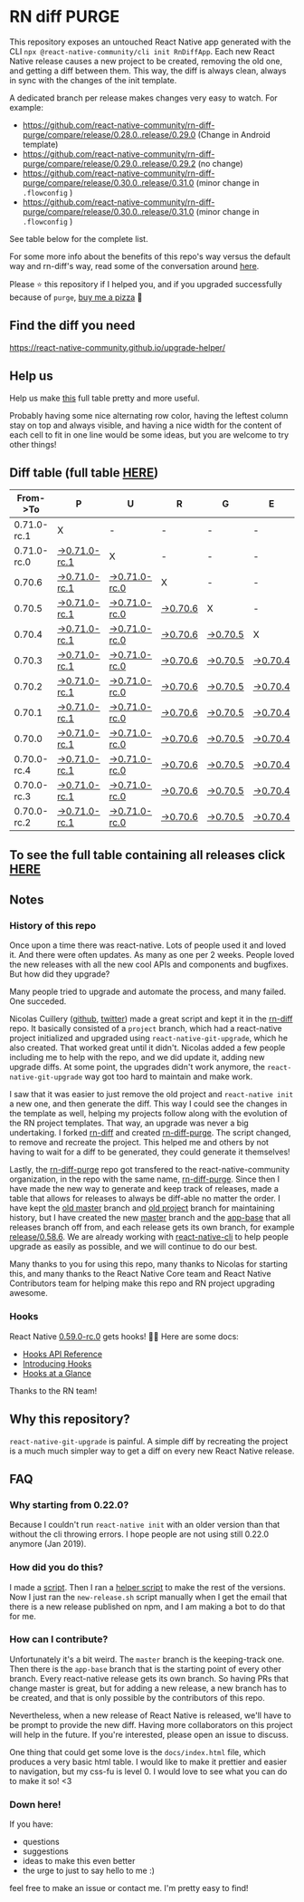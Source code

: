 # RN diff PURGE

This repository exposes an untouched React Native app generated with the CLI
`npx @react-native-community/cli init RnDiffApp`. Each new React Native release causes a new project to be created, removing the old one, and getting a diff between them. This way, the diff is always clean, always in sync with the changes of the init template.

A dedicated branch per release makes changes very easy
to watch. For example:

* https://github.com/react-native-community/rn-diff-purge/compare/release/0.28.0..release/0.29.0
(Change in Android template)
* https://github.com/react-native-community/rn-diff-purge/compare/release/0.29.0..release/0.29.2
(no change)
* https://github.com/react-native-community/rn-diff-purge/compare/release/0.30.0..release/0.31.0
(minor change in `.flowconfig` )
* https://github.com/react-native-community/rn-diff-purge/compare/release/0.30.0..release/0.31.0
(minor change in `.flowconfig` )

See table below for the complete list.

For some more info about the benefits of this repo's way versus the default way and rn-diff's way, read some of the conversation around [here](https://github.com/react-native-community/discussions-and-proposals/issues/68#issuecomment-452227478).

Please :star: this repository if I helped you, and if you upgraded successfully because of `purge`, [buy me a pizza](https://www.buymeacoffee.com/pvinis) :pizza:

## Find the diff you need
https://react-native-community.github.io/upgrade-helper/

## Help us
Help us make [this](https://react-native-community.github.io/rn-diff-purge) full table pretty and more useful.

Probably having some nice alternating row color, having the leftest column stay on top and always visible, and having a nice width for the content of each cell to fit in one line would be some ideas, but you are welcome to try other things!

## Diff table (full table [HERE](https://react-native-community.github.io/rn-diff-purge/))

| From->To    | P                                                                                                                         | U                                                                                                                         | R                                                                                                               | G                                                                                                               | E                                                                                                               |                                                                                                                 | T                                                                                                               | I                                                                                                               | M                                                                                                               | E                                                                                                                         | !                                                                                                                         | ! |
| ----------- | ------------------------------------------------------------------------------------------------------------------------- | ------------------------------------------------------------------------------------------------------------------------- | --------------------------------------------------------------------------------------------------------------- | --------------------------------------------------------------------------------------------------------------- | --------------------------------------------------------------------------------------------------------------- | --------------------------------------------------------------------------------------------------------------- | --------------------------------------------------------------------------------------------------------------- | --------------------------------------------------------------------------------------------------------------- | --------------------------------------------------------------------------------------------------------------- | ------------------------------------------------------------------------------------------------------------------------- | ------------------------------------------------------------------------------------------------------------------------- | - |
| 0.71.0-rc.1 | X                                                                                                                         | -                                                                                                                         | -                                                                                                               | -                                                                                                               | -                                                                                                               | -                                                                                                               | -                                                                                                               | -                                                                                                               | -                                                                                                               | -                                                                                                                         | -                                                                                                                         | - |
| 0.71.0-rc.0 | [->0.71.0-rc.1](https://github.com/react-native-community/rn-diff-purge/compare/release/0.71.0-rc.0..release/0.71.0-rc.1) | X                                                                                                                         | -                                                                                                               | -                                                                                                               | -                                                                                                               | -                                                                                                               | -                                                                                                               | -                                                                                                               | -                                                                                                               | -                                                                                                                         | -                                                                                                                         | - |
| 0.70.6      | [->0.71.0-rc.1](https://github.com/react-native-community/rn-diff-purge/compare/release/0.70.6..release/0.71.0-rc.1)      | [->0.71.0-rc.0](https://github.com/react-native-community/rn-diff-purge/compare/release/0.70.6..release/0.71.0-rc.0)      | X                                                                                                               | -                                                                                                               | -                                                                                                               | -                                                                                                               | -                                                                                                               | -                                                                                                               | -                                                                                                               | -                                                                                                                         | -                                                                                                                         | - |
| 0.70.5      | [->0.71.0-rc.1](https://github.com/react-native-community/rn-diff-purge/compare/release/0.70.5..release/0.71.0-rc.1)      | [->0.71.0-rc.0](https://github.com/react-native-community/rn-diff-purge/compare/release/0.70.5..release/0.71.0-rc.0)      | [->0.70.6](https://github.com/react-native-community/rn-diff-purge/compare/release/0.70.5..release/0.70.6)      | X                                                                                                               | -                                                                                                               | -                                                                                                               | -                                                                                                               | -                                                                                                               | -                                                                                                               | -                                                                                                                         | -                                                                                                                         | - |
| 0.70.4      | [->0.71.0-rc.1](https://github.com/react-native-community/rn-diff-purge/compare/release/0.70.4..release/0.71.0-rc.1)      | [->0.71.0-rc.0](https://github.com/react-native-community/rn-diff-purge/compare/release/0.70.4..release/0.71.0-rc.0)      | [->0.70.6](https://github.com/react-native-community/rn-diff-purge/compare/release/0.70.4..release/0.70.6)      | [->0.70.5](https://github.com/react-native-community/rn-diff-purge/compare/release/0.70.4..release/0.70.5)      | X                                                                                                               | -                                                                                                               | -                                                                                                               | -                                                                                                               | -                                                                                                               | -                                                                                                                         | -                                                                                                                         | - |
| 0.70.3      | [->0.71.0-rc.1](https://github.com/react-native-community/rn-diff-purge/compare/release/0.70.3..release/0.71.0-rc.1)      | [->0.71.0-rc.0](https://github.com/react-native-community/rn-diff-purge/compare/release/0.70.3..release/0.71.0-rc.0)      | [->0.70.6](https://github.com/react-native-community/rn-diff-purge/compare/release/0.70.3..release/0.70.6)      | [->0.70.5](https://github.com/react-native-community/rn-diff-purge/compare/release/0.70.3..release/0.70.5)      | [->0.70.4](https://github.com/react-native-community/rn-diff-purge/compare/release/0.70.3..release/0.70.4)      | X                                                                                                               | -                                                                                                               | -                                                                                                               | -                                                                                                               | -                                                                                                                         | -                                                                                                                         | - |
| 0.70.2      | [->0.71.0-rc.1](https://github.com/react-native-community/rn-diff-purge/compare/release/0.70.2..release/0.71.0-rc.1)      | [->0.71.0-rc.0](https://github.com/react-native-community/rn-diff-purge/compare/release/0.70.2..release/0.71.0-rc.0)      | [->0.70.6](https://github.com/react-native-community/rn-diff-purge/compare/release/0.70.2..release/0.70.6)      | [->0.70.5](https://github.com/react-native-community/rn-diff-purge/compare/release/0.70.2..release/0.70.5)      | [->0.70.4](https://github.com/react-native-community/rn-diff-purge/compare/release/0.70.2..release/0.70.4)      | [->0.70.3](https://github.com/react-native-community/rn-diff-purge/compare/release/0.70.2..release/0.70.3)      | X                                                                                                               | -                                                                                                               | -                                                                                                               | -                                                                                                                         | -                                                                                                                         | - |
| 0.70.1      | [->0.71.0-rc.1](https://github.com/react-native-community/rn-diff-purge/compare/release/0.70.1..release/0.71.0-rc.1)      | [->0.71.0-rc.0](https://github.com/react-native-community/rn-diff-purge/compare/release/0.70.1..release/0.71.0-rc.0)      | [->0.70.6](https://github.com/react-native-community/rn-diff-purge/compare/release/0.70.1..release/0.70.6)      | [->0.70.5](https://github.com/react-native-community/rn-diff-purge/compare/release/0.70.1..release/0.70.5)      | [->0.70.4](https://github.com/react-native-community/rn-diff-purge/compare/release/0.70.1..release/0.70.4)      | [->0.70.3](https://github.com/react-native-community/rn-diff-purge/compare/release/0.70.1..release/0.70.3)      | [->0.70.2](https://github.com/react-native-community/rn-diff-purge/compare/release/0.70.1..release/0.70.2)      | X                                                                                                               | -                                                                                                               | -                                                                                                                         | -                                                                                                                         | - |
| 0.70.0      | [->0.71.0-rc.1](https://github.com/react-native-community/rn-diff-purge/compare/release/0.70.0..release/0.71.0-rc.1)      | [->0.71.0-rc.0](https://github.com/react-native-community/rn-diff-purge/compare/release/0.70.0..release/0.71.0-rc.0)      | [->0.70.6](https://github.com/react-native-community/rn-diff-purge/compare/release/0.70.0..release/0.70.6)      | [->0.70.5](https://github.com/react-native-community/rn-diff-purge/compare/release/0.70.0..release/0.70.5)      | [->0.70.4](https://github.com/react-native-community/rn-diff-purge/compare/release/0.70.0..release/0.70.4)      | [->0.70.3](https://github.com/react-native-community/rn-diff-purge/compare/release/0.70.0..release/0.70.3)      | [->0.70.2](https://github.com/react-native-community/rn-diff-purge/compare/release/0.70.0..release/0.70.2)      | [->0.70.1](https://github.com/react-native-community/rn-diff-purge/compare/release/0.70.0..release/0.70.1)      | X                                                                                                               | -                                                                                                                         | -                                                                                                                         | - |
| 0.70.0-rc.4 | [->0.71.0-rc.1](https://github.com/react-native-community/rn-diff-purge/compare/release/0.70.0-rc.4..release/0.71.0-rc.1) | [->0.71.0-rc.0](https://github.com/react-native-community/rn-diff-purge/compare/release/0.70.0-rc.4..release/0.71.0-rc.0) | [->0.70.6](https://github.com/react-native-community/rn-diff-purge/compare/release/0.70.0-rc.4..release/0.70.6) | [->0.70.5](https://github.com/react-native-community/rn-diff-purge/compare/release/0.70.0-rc.4..release/0.70.5) | [->0.70.4](https://github.com/react-native-community/rn-diff-purge/compare/release/0.70.0-rc.4..release/0.70.4) | [->0.70.3](https://github.com/react-native-community/rn-diff-purge/compare/release/0.70.0-rc.4..release/0.70.3) | [->0.70.2](https://github.com/react-native-community/rn-diff-purge/compare/release/0.70.0-rc.4..release/0.70.2) | [->0.70.1](https://github.com/react-native-community/rn-diff-purge/compare/release/0.70.0-rc.4..release/0.70.1) | [->0.70.0](https://github.com/react-native-community/rn-diff-purge/compare/release/0.70.0-rc.4..release/0.70.0) | X                                                                                                                         | -                                                                                                                         | - |
| 0.70.0-rc.3 | [->0.71.0-rc.1](https://github.com/react-native-community/rn-diff-purge/compare/release/0.70.0-rc.3..release/0.71.0-rc.1) | [->0.71.0-rc.0](https://github.com/react-native-community/rn-diff-purge/compare/release/0.70.0-rc.3..release/0.71.0-rc.0) | [->0.70.6](https://github.com/react-native-community/rn-diff-purge/compare/release/0.70.0-rc.3..release/0.70.6) | [->0.70.5](https://github.com/react-native-community/rn-diff-purge/compare/release/0.70.0-rc.3..release/0.70.5) | [->0.70.4](https://github.com/react-native-community/rn-diff-purge/compare/release/0.70.0-rc.3..release/0.70.4) | [->0.70.3](https://github.com/react-native-community/rn-diff-purge/compare/release/0.70.0-rc.3..release/0.70.3) | [->0.70.2](https://github.com/react-native-community/rn-diff-purge/compare/release/0.70.0-rc.3..release/0.70.2) | [->0.70.1](https://github.com/react-native-community/rn-diff-purge/compare/release/0.70.0-rc.3..release/0.70.1) | [->0.70.0](https://github.com/react-native-community/rn-diff-purge/compare/release/0.70.0-rc.3..release/0.70.0) | [->0.70.0-rc.4](https://github.com/react-native-community/rn-diff-purge/compare/release/0.70.0-rc.3..release/0.70.0-rc.4) | X                                                                                                                         | - |
| 0.70.0-rc.2 | [->0.71.0-rc.1](https://github.com/react-native-community/rn-diff-purge/compare/release/0.70.0-rc.2..release/0.71.0-rc.1) | [->0.71.0-rc.0](https://github.com/react-native-community/rn-diff-purge/compare/release/0.70.0-rc.2..release/0.71.0-rc.0) | [->0.70.6](https://github.com/react-native-community/rn-diff-purge/compare/release/0.70.0-rc.2..release/0.70.6) | [->0.70.5](https://github.com/react-native-community/rn-diff-purge/compare/release/0.70.0-rc.2..release/0.70.5) | [->0.70.4](https://github.com/react-native-community/rn-diff-purge/compare/release/0.70.0-rc.2..release/0.70.4) | [->0.70.3](https://github.com/react-native-community/rn-diff-purge/compare/release/0.70.0-rc.2..release/0.70.3) | [->0.70.2](https://github.com/react-native-community/rn-diff-purge/compare/release/0.70.0-rc.2..release/0.70.2) | [->0.70.1](https://github.com/react-native-community/rn-diff-purge/compare/release/0.70.0-rc.2..release/0.70.1) | [->0.70.0](https://github.com/react-native-community/rn-diff-purge/compare/release/0.70.0-rc.2..release/0.70.0) | [->0.70.0-rc.4](https://github.com/react-native-community/rn-diff-purge/compare/release/0.70.0-rc.2..release/0.70.0-rc.4) | [->0.70.0-rc.3](https://github.com/react-native-community/rn-diff-purge/compare/release/0.70.0-rc.2..release/0.70.0-rc.3) | X |

## To see the full table containing all releases click [HERE](https://react-native-community.github.io/rn-diff-purge/)

## Notes

### History of this repo

Once upon a time there was react-native. Lots of people used it and loved it. And there were often updates. As many as one per 2 weeks. People loved the new releases with all the new cool APIs and components and bugfixes. But how did they upgrade?

Many people tried to upgrade and automate the process, and many failed. One succeded.

Nicolas Cuillery ([github](https://github.com/ncuillery), [twitter](https://twitter.com/ncuillery)) made a great script and kept it in the [rn-diff](https://github.com/ncuillery/rn-diff) repo. It basically consisted of a `project` branch, which had a react-native project initialized and upgraded using `react-native-git-upgrade`, which he also created. That worked great until it didn't. Nicolas added a few people including me to help with the repo, and we did update it, adding new upgrade diffs. At some point, the upgrades didn't work anymore, the `react-native-git-upgrade` way got too hard to maintain and make work.

I saw that it was easier to just remove the old project and `react-native init` a new one, and then generate the diff. This way I could see the changes in the template as well, helping my projects follow along with the evolution of the RN project templates. That way, an upgrade was never a big undertaking. I forked [rn-diff](https://github.com/ncuillery/rn-diff) and created [rn-diff-purge](https://github.com/react-native-community/rn-diff-purge). The script changed, to remove and recreate the project. This helped me and others by not having to wait for a diff to be generated, they could generate it themselves!

Lastly, the [rn-diff-purge](https://github.com/react-native-community/rn-diff-purge) repo got transfered to the react-native-community organization, in the repo with the same name, [rn-diff-purge](https://github.com/react-native-community/rn-diff-purge). Since then I have made the new way to generate and keep track of releases, made a table that allows for releases to always be diff-able no matter the order. I have kept the [old master](https://github.com/react-native-community/rn-diff-purge/tree/old/master) branch and [old project](https://github.com/react-native-community/rn-diff-purge/tree/old/project) branch for maintaining history, but I have created the new [master](https://github.com/react-native-community/rn-diff-purge/tree/master) branch and the [app-base](https://github.com/react-native-community/rn-diff-purge/tree/app-base) that all releases branch off from, and each release gets its own branch, for example [release/0.58.6](https://github.com/react-native-community/rn-diff-purge/tree/release/0.58.6). We are already working with [react-native-cli](https://github.com/react-native-community/react-native-cli) to help people upgrade as easily as possible, and we will continue to do our best.

Many thanks to you for using this repo, many thanks to Nicolas for starting this, and many thanks to the React Native Core team and React Native Contributors team for helping make this repo and RN project upgrading awesome.

### Hooks
React Native [0.59.0-rc.0](https://github.com/react-native-community/rn-diff-purge#version-changes) gets hooks! 🎉🥳
Here are some docs:
- [Hooks API Reference](https://reactjs.org/docs/hooks-reference.html)
- [Introducing Hooks](https://reactjs.org/docs/hooks-intro.html)
- [Hooks at a Glance](https://reactjs.org/docs/hooks-overview.html)

Thanks to the RN team!

## Why this repository?
`react-native-git-upgrade` is painful. A simple diff by recreating the project is a much much simpler way to get a diff on every new React Native release.

## FAQ

### Why starting from 0.22.0?

Because I couldn't run `react-native init` with an older version than that without the cli throwing errors. I hope people are not using still 0.22.0 anymore (Jan 2019).

### How did you do this?

I made a [script](https://github.com/react-native-community/rn-diff-purge/blob/master/new-release.sh). Then I ran a [helper script](https://github.com/react-native-community/rn-diff-purge/blob/master/new-release.sh) to make the rest of the versions.
Now I just ran the `new-release.sh` script manually when I get the email that there is a new release published on npm, and I am making a bot to do that for me.

### How can I contribute?

Unfortunately it's a bit weird. The `master` branch is the keeping-track one. Then there is the `app-base` branch that is the starting point of every other branch. Every react-native release gets its own branch. So having PRs that change master is great, but for adding a new release, a new branch has to be created, and that is only possible by the contributors of this repo.

Nevertheless, when a new release of React Native is released, we'll have to be prompt to provide
the new diff. Having more collaborators on this project will help in the future. If you're interested, please open an issue to discuss.

One thing that could get some love is the `docs/index.html` file, which produces a very basic html table. I would like to make it prettier and easier to navigation, but my css-fu is level 0. I would love to see what you can do to make it so! <3

### Down here!

If you have:
- questions
- suggestions
- ideas to make this even better
- the urge to just to say hello to me :)

feel free to make an issue or contact me. I'm pretty easy to find!
